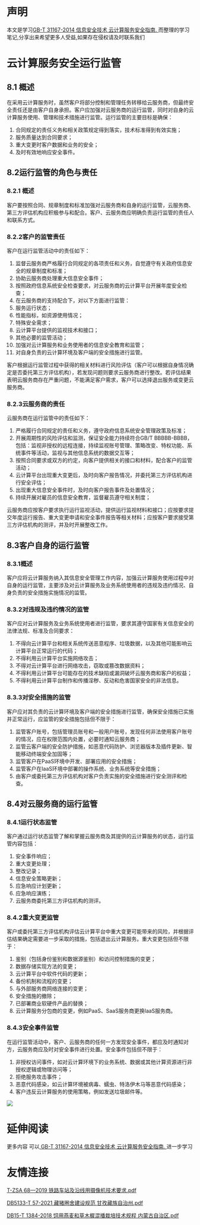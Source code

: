 # 声明 
本文是学习[GB-T 31167-2014 信息安全技术 云计算服务安全指南. ](https://siduwenku.com/view/575?f=new_2023)而整理的学习笔记,分享出来希望更多人受益,如果存在侵权请及时联系我们
# 云计算服务安全运行监管  
  
## 8.1 概述  
  
在采用云计算服务时，虽然客户将部分控制和管理任务转移给云服务商，但最终安全责任还是由客户自身承担。客户应加强对云服务商的运行监管，同时对自身的云计算服务使用、管理和技术措施进行监管。运行监管的主要目标是确保：  
  
1.  合同规定的责任义务和相关政策规定得到落实，技术标准得到有效实施；  
2.  服务质量达到合同要求；  
3.  重大变更时客户数据和业务的安全；  
4.  及时有效地响应安全事件。  
  
## 8.2运行监管的角色与责任  
  
### 8.2.1 概述  
  
客户要按照合同、规章制度和标准加强对云服务商和自身的运行监管，云服务商、第三方评估机构应积极参与和配合。客户、云服务商应明确负责运行监管的责任人和联系方式。  
  
### 8.2.2客户的监管责任  
  
客户在运行监管活动中的责任如下：  
  
1.  监督云服务商严格履行合同规定的各项责任和义务，自觉遵守有关政府信息安全的规章制度和标准；  
2.  协助云服务商处理重大信息安全事件；  
3.  按照政府信息系统安全检查要求，对云服务商的云计算平台开展年度安全检查；  
4.  在云服务商的支持配合下，对以下方面进行监管：  
5.  服务运行状态；  
6.  性能指标，如资源使用情况；  
7.  特殊安全需求；  
8.  云计算平台提供的监视技术和接口；  
9.  其他必要的监管活动；  
10. 加强对云计算服务和业务使用者的信息安全教育和监管；  
11. 对自身负责的云计算环境及客户端的安全措施进行监管。  
  
客户根据运行监管过程中获得的相关材料进行风险评估（客户可以根据自身情况确定是否委托第三方评估机构），若发现问题则要求云服务商进行整改。若评估结果表明云服务商存在严重问题，不能满足客户需求，客户可以选择退出服务或变更云服务商。  
  
### 8.2.3云服务商的责任  
  
云服务商在运行监管中的责任如下：  
  
1.  严格履行合同规定的责任和义务，遵守政府信息系统安全管理政策及标准；  
2.  开展周期性的风险评估和监测，保证安全能力持续符合GB/T BBBBB-BBBB，包括：监视非授权的远程连接，持续监视账号管理、策略改变、特权功能、系统事件等活动，监视与其他信息系统的数据交互等；  
3.  按照合同要求或双方的约定，向客户提供相关的接口和材料，配合客户的监管活动；  
4.  云计算平台出现重大变更后，及时向客户报告情况，并委托第三方评估机构进行安全评估；  
5.  出现重大信息安全事件时，及时向客户报告事件及处置情况；  
6.  持续开展对雇员的信息安全教育，监督雇员遵守相关制度；  
  
云服务商应按客户要求执行运行监视活动，提供运行监视材料和接口；应按要求提交年度运行报告、重大变更申请和安全事件报告等相关材料；应按客户要求接受第三方评估机构的测评，并及时开展整改工作。  
  
## 8.3客户自身的运行监管  
  
### 8.3.1概述  
  
客户应将云计算服务纳入其信息安全管理工作内容，加强云计算服务使用过程中对自身的运行监管，主要涉及对云计算服务及业务系统使用者的违规及违约情况、自身负责的安全措施实施情况的监管。  
  
### 8.3.2对违规及违约情况的监管  
  
客户应对云计算服务及业务系统使用者进行监管，要求其遵守国家有关信息安全的法律法规、标准及合同要求：  
  
1.  不得向云计算平台和相关系统传送恶意程序、垃圾数据，以及其他可能影响云计算平台正常运行的代码；  
2.  不得利用云计算平台实施网络攻击；  
3.  不得对云计算平台进行网络攻击，窃取或篡改数据资料；  
4.  不得利用云计算平台可能存在的技术缺陷或漏洞破坏云服务商和客户的权益；  
5.  不得利用云计算平台制作和传播淫秽、反动和危害国家安全的非法信息。  
  
### 8.3.3对安全措施的监管  
  
客户应对其负责的云计算环境及客户端的安全措施进行监管，确保安全措施已实施并正常运行，应监管的安全措施包括但不限于：  
  
1.  监管客户账号，包括管理员账号和一般用户账号，发现任何非法使用客户账号的情况，应在权限范围内处置，必要时通知云服务商；  
2.  监管云客户端的安全防护措施，如恶意代码防护、浏览器版本及插件更新、智能移动终端安全加固等；  
3.  监管客户在PaaS环境中开发、部署应用的安全措施；  
4.  监管客户在IaaS环境中部署的操作系统、业务系统等安全措施；  
5.  由客户或委托第三方评估机构对客户负责实施的安全措施进行安全测评和检查。  
  
## 8.4对云服务商的运行监管  
  
### 8.4.1运行状态监管  
  
客户通过运行状态监管了解和掌握云服务商及其提供的云计算服务的状态，运行监管内容包括：  
  
1.  安全事件响应；  
2.  重大变更处理；  
3.  整改记录；  
4.  信息安全策略更新；  
5.  应急响应计划更新；  
6.  应急响应演练；  
7.  云服务商委托第三方评估机构的测评。  
  
### 8.4.2重大变更监管  
  
客户或委托第三方评估机构评估云计算平台中重大变更可能带来的风险，并根据评估结果确定需要进一步采取的措施，包括退出云计算服务。重大变更包括但不限于：  
  
1.  鉴别（包括身份鉴别和数据源鉴别）和访问控制措施的变更；  
2.  数据存储实现方法的变更；  
3.  云计算平台中软件代码的更新；  
4.  备份机制和流程的变更；  
5.  与外部服务商网络连接的变更；  
6.  安全措施的撤除；  
7.  已部署商业软硬件产品的替换；  
8.  云计算服务分包商的变更，例如PaaS、SaaS服务商更换IaaS服务商。  
  
### 8.4.3安全事件监管  
  
在运行监管活动中，客户、云服务商的任何一方发现安全事件，都应及时通知对方，云服务商应及时对安全事件进行处置。安全事件包括但不限于：  
  
1.  非授权访问事件，如对云计算环境下的业务系统、数据或其他计算资源进行非授权逻辑或物理访问等；  
2.  拒绝服务攻击事件；  
3.  恶意代码感染，如云计算环境被病毒、蠕虫、特洛伊木马等恶意代码感染；  
4.  客户违反云计算服务的使用策略，例如发送垃圾邮件等。  
  

![](http://public.host.github5.com/media/fengmian.png)
# 延伸阅读 
 更多内容 可以[ GB-T 31167-2014 信息安全技术 云计算服务安全指南. ](https://siduwenku.com/view/575?f=2023)进一步学习

# 友情连接
[T-ZSA 68—2019 铁路车站及沿线用摄像机技术要求.pdf](http://github5.com/view/72742?f=new)

[DB5133-T 57-2021 藏猪圈舍建设规范 甘孜藏族自治州.pdf](http://github5.com/view/20154?f=new)

[DB15-T 1384-2018 饲用燕麦和草木樨混播栽培技术规程 内蒙古自治区.pdf](http://github5.com/view/41442?f=new)
